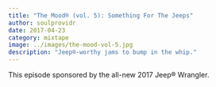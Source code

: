 ```yaml
---
title: "The Mood® (vol. 5): Something For The Jeeps"
author: soulprovidr
date: 2017-04-23
category: mixtape
image: ../images/the-mood-vol-5.jpg
description: "Jeep®-worthy jams to bump in the whip."
---
```


This episode sponsored by the all-new 2017 Jeep® Wrangler.